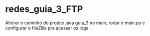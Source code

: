 # redes_guia_3_FTP
Alterar o caminho do projeto java guia_3 no main, rodar o main.py e configurar o fileZilla pra acessar os logs
